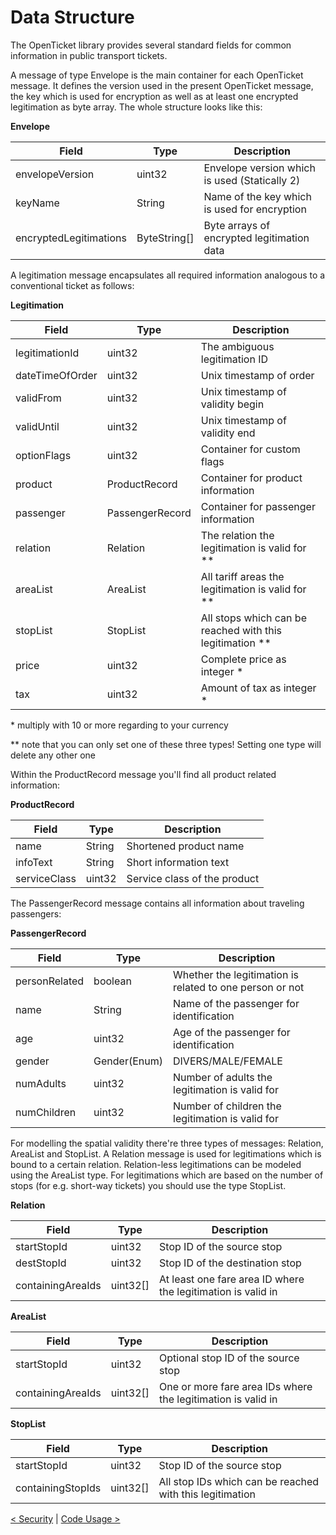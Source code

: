 # Data Structure

The OpenTicket library provides several standard fields for common information in public transport tickets. 

A message of type Envelope is the main container for each OpenTicket message. It defines the version used in
the present OpenTicket message, the key which is used for encryption as well as at least one encrypted legitimation
as byte array. The whole structure looks like this:

**Envelope**

|Field|Type|Description|
|---|---|---|
|envelopeVersion|uint32|Envelope version which is used (Statically 2)|
|keyName|String|Name of the key which is used for encryption|
|encryptedLegitimations|ByteString[]|Byte arrays of encrypted legitimation data|

A legitimation message encapsulates all required information analogous to a conventional ticket as follows:

**Legitimation**

|Field|Type|Description|
|---|---|---|
|legitimationId|uint32|The ambiguous legitimation ID|
|dateTimeOfOrder|uint32|Unix timestamp of order|
|validFrom|uint32|Unix timestamp of validity begin|
|validUntil|uint32|Unix timestamp of validity end|
|optionFlags|uint32|Container for custom flags|
|product|ProductRecord|Container for product information|
|passenger|PassengerRecord|Container for passenger information|
|relation|Relation|The relation the legitimation is valid for &ast;&ast;|
|areaList|AreaList|All tariff areas the legitimation is valid for &ast;&ast;|
|stopList|StopList|All stops which can be reached with this legitimation &ast;&ast;|
|price|uint32|Complete price as integer &ast;|
|tax|uint32|Amount of tax as integer &ast;|

&ast; multiply with 10 or more regarding to your currency

&ast;&ast; note that you can only set one of these three types! Setting one type will delete any other one

Within the ProductRecord message you'll find all product related information:

**ProductRecord**

|Field|Type|Description|
|---|---|---|
|name|String|Shortened product name|
|infoText|String|Short information text|
|serviceClass|uint32|Service class of the product|

The PassengerRecord message contains all information about traveling passengers:

**PassengerRecord**

|Field|Type|Description|
|---|---|---|
|personRelated|boolean|Whether the legitimation is related to one person or not|
|name|String|Name of the passenger for identification|
|age|uint32|Age of the passenger for identification|
|gender|Gender(Enum)|DIVERS/MALE/FEMALE|
|numAdults|uint32|Number of adults the legitimation is valid for|
|numChildren|uint32|Number of children the legitimation is valid for|

For modelling the spatial validity there're three types of messages: Relation, AreaList
and StopList. A Relation message is used for legitimations which is bound to a certain relation.
Relation-less legitimations can be modeled using the AreaList type. For legitimations which are based
on the number of stops (for e.g. short-way tickets) you should use the type StopList.

**Relation**

|Field|Type|Description|
|---|---|---|
|startStopId|uint32|Stop ID of the source stop|
|destStopId|uint32|Stop ID of the destination stop|
|containingAreaIds|uint32[]|At least one fare area ID where the legitimation is valid in|

**AreaList**

|Field|Type|Description|
|---|---|---|
|startStopId|uint32|Optional stop ID of the source stop|
|containingAreaIds|uint32[]|One or more fare area IDs where the legitimation is valid in|

**StopList**

|Field|Type|Description|
|---|---|---|
|startStopId|uint32|Stop ID of the source stop|
|containingStopIds|uint32[]|All stop IDs which can be reached with this legitimation|

[< Security](SECURITY.md) | [Code Usage >](CODE_USAGE.md)